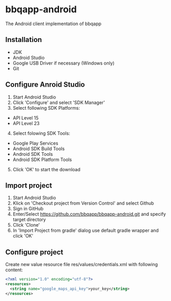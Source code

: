 # bbqapp-android
The Android client implementation of bbqapp

## Installation
* JDK
* Android Studio
* Google USB Driver if necessary (Windows only)
* Git

## Configure Anroid Studio
1. Start Android Studio
2. Click 'Configure' and select 'SDK Manager'
3. Select following SDK Platforms:
  * API Level 15
  * API Level 23
4. Select folowing SDK Tools:
  * Google Play Services
  * Android SDK Build Tools
  * Android SDK Tools
  * Android SDK Platform Tools
5. Click 'OK' to start the download

## Import project
1. Start Android Studio
2. Klick on 'Checkout project from Version Control' and select Github
3. Sign in GitHub
4. Enter/Select https://github.com/bbqapp/bbqapp-android.git and specify target directory
5. Click 'Clone'
6. In 'Import Project from gradle' dialog use default gradle wrapper and click 'OK'

## Configure project
Create new value resource file res/values/credentials.xml with following content:
```xml
<?xml version="1.0" encoding="utf-8"?>
<resources>
  <string name="google_maps_api_key">your_key</string>
</resources>
```
